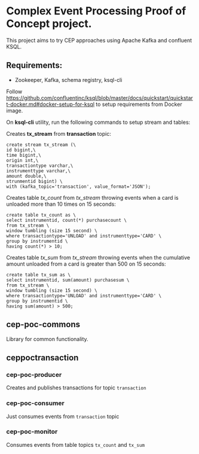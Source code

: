 # Complex Event Processing Proof of Concept project.

This project aims to try CEP approaches using Apache Kafka and confluent KSQL.

## Requirements:
- Zookeeper, Kafka, schema registry, ksql-cli

Follow https://github.com/confluentinc/ksql/blob/master/docs/quickstart/quickstart-docker.md#docker-setup-for-ksql to setup requirements from Docker image. 

On **ksql-cli** utility, run the following commands to setup stream and tables:

Creates **tx_stream** from **transaction** topic:
```
create stream tx_stream (\
id bigint,\
time bigint,\
origin int,\
transactiontype varchar,\
instrumenttype varchar,\
amount double,\
strunmentid bigint) \
with (kafka_topic='transaction', value_format='JSON');
```

Creates table *tx_count* from *tx_stream* throwing events when a card is unloaded more than 10 times on 15 seconds:
```
create table tx_count as \
select instrumentid, count(*) purchasecount \
from tx_stream \
window tumbling (size 15 second) \
where transactiontype='UNLOAD' and instrumenttype='CARD' \
group by instrumentid \
having count(*) > 10;
```

Creates table *tx_sum* from *tx_stream* throwing events when the cumulative amount unloaded from a card is greater than 500 on 15 seconds:
```
create table tx_sum as \
select instrumentid, sum(amount) purchasesum \
from tx_stream \
window tumbling (size 15 second) \
where transactiontype='UNLOAD' and instrumenttype='CARD' \
group by instrumentid \
having sum(amount) > 500;
```

## cep-poc-commons

Library for common functionality.

## ceppoctransaction

### cep-poc-producer

Creates and publishes transactions for topic `transaction`

### cep-poc-consumer

Just consumes events from `transaction` topic

### cep-poc-monitor

Consumes events from table topics `tx_count` and `tx_sum`
